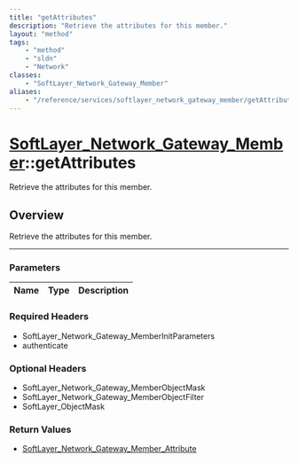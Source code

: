 ```yaml
---
title: "getAttributes"
description: "Retrieve the attributes for this member."
layout: "method"
tags:
    - "method"
    - "sldn"
    - "Network"
classes:
    - "SoftLayer_Network_Gateway_Member"
aliases:
    - "/reference/services/softlayer_network_gateway_member/getAttributes"
---
```

# [SoftLayer_Network_Gateway_Member](/reference/services/SoftLayer_Network_Gateway_Member)::getAttributes


Retrieve the attributes for this member.


## Overview 
Retrieve the attributes for this member.

-----

### Parameters 
|Name | Type | Description |
| --- | --- | --- |


### Required Headers
* SoftLayer_Network_Gateway_MemberInitParameters
* authenticate


### Optional Headers
* SoftLayer_Network_Gateway_MemberObjectMask
* SoftLayer_Network_Gateway_MemberObjectFilter
* SoftLayer_ObjectMask

### Return Values
* <a href='/reference/datatypes/SoftLayer_Network_Gateway_Member_Attribute'>SoftLayer_Network_Gateway_Member_Attribute </a>




